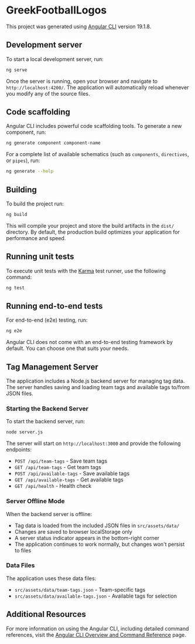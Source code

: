 # GreekFootballLogos

This project was generated using [Angular CLI](https://github.com/angular/angular-cli) version 19.1.8.

## Development server

To start a local development server, run:

```bash
ng serve
```

Once the server is running, open your browser and navigate to `http://localhost:4200/`. The application will automatically reload whenever you modify any of the source files.

## Code scaffolding

Angular CLI includes powerful code scaffolding tools. To generate a new component, run:

```bash
ng generate component component-name
```

For a complete list of available schematics (such as `components`, `directives`, or `pipes`), run:

```bash
ng generate --help
```

## Building

To build the project run:

```bash
ng build
```

This will compile your project and store the build artifacts in the `dist/` directory. By default, the production build optimizes your application for performance and speed.

## Running unit tests

To execute unit tests with the [Karma](https://karma-runner.github.io) test runner, use the following command:

```bash
ng test
```

## Running end-to-end tests

For end-to-end (e2e) testing, run:

```bash
ng e2e
```

Angular CLI does not come with an end-to-end testing framework by default. You can choose one that suits your needs.

## Tag Management Server

The application includes a Node.js backend server for managing tag data. The server handles saving and loading team tags and available tags to/from JSON files.

### Starting the Backend Server

To start the backend server, run:

```bash
node server.js
```

The server will start on `http://localhost:3000` and provide the following endpoints:
- `POST /api/team-tags` - Save team tags
- `GET /api/team-tags` - Get team tags
- `POST /api/available-tags` - Save available tags
- `GET /api/available-tags` - Get available tags
- `GET /api/health` - Health check

### Server Offline Mode

When the backend server is offline:
- Tag data is loaded from the included JSON files in `src/assets/data/`
- Changes are saved to browser localStorage only
- A server status indicator appears in the bottom-right corner
- The application continues to work normally, but changes won't persist to files

### Data Files

The application uses these data files:
- `src/assets/data/team-tags.json` - Team-specific tags
- `src/assets/data/available-tags.json` - Available tags for selection

## Additional Resources

For more information on using the Angular CLI, including detailed command references, visit the [Angular CLI Overview and Command Reference](https://angular.dev/tools/cli) page.
